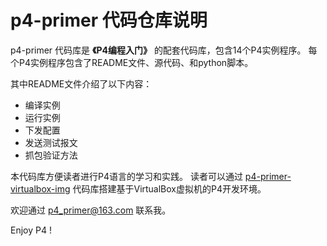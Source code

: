 # p4-primer 代码仓库说明
p4-primer 代码库是 **《P4编程入门》** 的配套代码库，包含14个P4实例程序。
每个P4实例程序包含了README文件、源代码、和python脚本。

其中README文件介绍了以下内容：
* 编译实例
* 运行实例
* 下发配置
* 发送测试报文
* 抓包验证方法

本代码库方便读者进行P4语言的学习和实践。
读者可以通过 [p4-primer-virtualbox-img](https://github.com/p4-primer/p4-primer-virtualbox-img.git) 代码库搭建基于VirtualBox虚拟机的P4开发环境。

欢迎通过 p4_primer@163.com 联系我。

Enjoy P4 !
